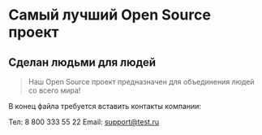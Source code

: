 # Самый лучший Open Source проект

## Сделан людьми для людей

> Наш Open Source проект предназначен для объединения людей со всего мира!



В конец файла требуется вставить контакты компании:

Тел: 8 800 333 55 22
Email: support@test.ru
